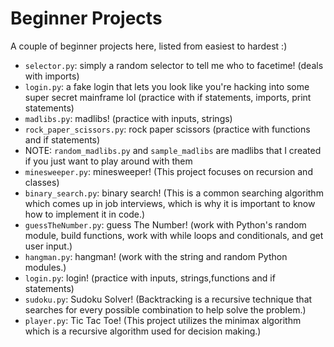 # Beginner Projects

A couple of beginner projects here, listed from easiest to hardest :)

- `selector.py`: simply a random selector to tell me who to facetime! (deals with imports)
- `login.py`: a fake login that lets you look like you're hacking into some super secret mainframe lol (practice with if statements, imports, print statements)
- `madlibs.py`: madlibs! (practice with inputs, strings)
- `rock_paper_scissors.py`: rock paper scissors (practice with functions and if statements)
- NOTE: `random_madlibs.py` and `sample_madlibs` are madlibs that I created if you just want to play around with them
- `minesweeper.py`: minesweeper! (This project focuses on recursion and classes)
- `binary_search.py`: binary search! (This is a common searching algorithm which comes up in job interviews, which is why it is important to know how to implement it in code.)
- `guessTheNumber.py`: guess The Number! (work with Python's random module, build functions, work with while loops and conditionals, and get user input.)
- `hangman.py`: hangman! (work with the string and random Python modules.)
- `login.py`: login! (practice with inputs, strings,functions and if statements)
- `sudoku.py`: Sudoku Solver! (Backtracking is a recursive technique that searches for every possible combination to help solve the problem.)
- `player.py`: Tic Tac Toe! (This project utilizes the minimax algorithm which is a recursive algorithm used for decision making.)